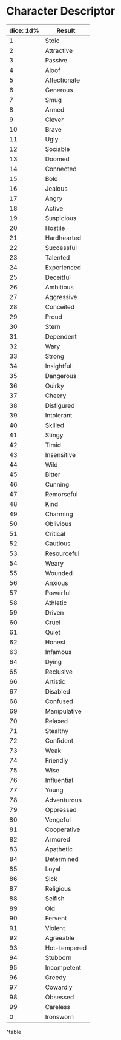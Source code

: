 # Character Descriptor


| dice: 1d% | Result       |
|------|--------------|
| 1    | Stoic        |
| 2    | Attractive   |
| 3    | Passive      |
| 4    | Aloof        |
| 5    | Affectionate |
| 6    | Generous     |
| 7    | Smug         |
| 8    | Armed        |
| 9    | Clever       |
| 10   | Brave        |
| 11   | Ugly         |
| 12   | Sociable     |
| 13   | Doomed       |
| 14   | Connected    |
| 15   | Bold         |
| 16   | Jealous      |
| 17   | Angry        |
| 18   | Active       |
| 19   | Suspicious   |
| 20   | Hostile      |
| 21   | Hardhearted  |
| 22   | Successful   |
| 23   | Talented     |
| 24   | Experienced  |
| 25   | Deceitful    |
| 26   | Ambitious    |
| 27   | Aggressive   |
| 28   | Conceited    |
| 29   | Proud        |
| 30   | Stern        |
| 31   | Dependent    |
| 32   | Wary         |
| 33   | Strong       |
| 34   | Insightful   |
| 35   | Dangerous    |
| 36   | Quirky       |
| 37   | Cheery       |
| 38   | Disfigured   |
| 39   | Intolerant   |
| 40   | Skilled      |
| 41   | Stingy       |
| 42   | Timid        |
| 43   | Insensitive  |
| 44   | Wild         |
| 45   | Bitter       |
| 46   | Cunning      |
| 47   | Remorseful   |
| 48   | Kind         |
| 49   | Charming     |
| 50   | Oblivious    |
| 51   | Critical     |
| 52   | Cautious     |
| 53   | Resourceful  |
| 54   | Weary        |
| 55   | Wounded      |
| 56   | Anxious      |
| 57   | Powerful     |
| 58   | Athletic     |
| 59   | Driven       |
| 60   | Cruel        |
| 61   | Quiet        |
| 62   | Honest       |
| 63   | Infamous     |
| 64   | Dying        |
| 65   | Reclusive    |
| 66   | Artistic     |
| 67   | Disabled     |
| 68   | Confused     |
| 69   | Manipulative |
| 70   | Relaxed      |
| 71   | Stealthy     |
| 72   | Confident    |
| 73   | Weak         |
| 74   | Friendly     |
| 75   | Wise         |
| 76   | Influential  |
| 77   | Young        |
| 78   | Adventurous  |
| 79   | Oppressed    |
| 80   | Vengeful     |
| 81   | Cooperative  |
| 82   | Armored      |
| 83   | Apathetic    |
| 84   | Determined   |
| 85   | Loyal        |
| 86   | Sick         |
| 87   | Religious    |
| 88   | Selfish      |
| 89   | Old          |
| 90   | Fervent      |
| 91   | Violent      |
| 92   | Agreeable    |
| 93   | Hot-tempered |
| 94   | Stubborn     |
| 95   | Incompetent  |
| 96   | Greedy       |
| 97   | Cowardly     |
| 98   | Obsessed     |
| 99   | Careless     |
| 0    | Ironsworn    |
^table

